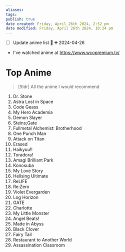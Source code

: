 ```yaml
---
aliases: 
tags: 
publish: true
date created: Friday, April 26th 2024, 2:52 pm
date modified: Friday, April 26th 2024, 10:24 pm
---
```


- [ ] Update anime list 🔽 ➕ 2024-04-26
- I've watched anime at https://www.wcopremium.tv/
# Top Anime
> [!tldr] All the anime I would recommend

1. Dr. Stone
2. Astra Lost in Space
3. Code Geass
4. My Hero Academia
5. Demon Slayer
6. Steins;Gate
7. Fullmetal Alchemist: Brotherhood
8. One Punch Man
9. Attack on Titan
10. Erased
11. Haikyuu!!
12. Toradora!
13. Amagi Brilliant Park
14. Konosuba
15. My Love Story
16. Hellsing Ultimate
17. ReLIFE
18. Re:Zero
19. Violet Evergarden
20. Log Horizon
21. GATE
22. Charlotte
23. My Little Monster
24. Angel Beats!
25. Made in Abyss
26. Black Clover
27. Fairy Tail
28. Restaurant to Another World
29. Assassination Classroom